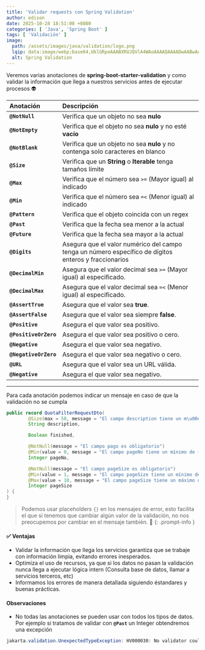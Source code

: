 ```yaml
---
title: 'Validar requests con Spring Validation'
author: edison
date: 2025-10-28 18:51:00 +0800
categories: [ 'Java', 'Spring Boot' ]
tags: [ 'Validación' ]
image:
  path: /assets/images/java/validation/logo.png
  lqip: data:image/webp;base64,UklGRpoAAABXRUJQVlA4WAoAAAAQAAAADwAABwAAQUxQSDIAAAARL0AmbZurmr57yyIiqE8oiG0bejIYEQTgqiDA9vqnsUSI6H+oAERp2HZ65qP/VIAWAFZQOCBCAAAA8AEAnQEqEAAIAAVAfCWkAALp8sF8rgRgAP7o9FDvMCkMde9PK7euH5M1m6VWoDXf2FkP3BqV0ZYbO6NA/VFIAAAA
  alt: Spring Validation
---
```


Veremos varias anotaciones de **spring-boot-starter-validation** y como validar la información que llega a nuestros
servicios antes de ejecutar procesos 👽

| Anotación             | Descripción                                                                                           |
|:----------------------|:------------------------------------------------------------------------------------------------------|
| **`@NotNull`**        | Verifica que un objeto no sea **nulo**                                                                |
| **`@NotEmpty`**       | Verifica que el objeto no sea **nulo** y no esté **vacío**                                            |
| **`@NotBlank`**       | Verifica que un objeto no sea **nulo** y no contenga solo caracteres en blanco                        |
| **`@Size`**           | Verifica que un **String** o **Iterable** tenga tamaños límite                                        |
| **`@Max`**            | Verifica que el número sea `>=` (Mayor igual) al indicado                                             |
| **`@Min`**            | Verifica que el número sea `=<` (Menor igual) al indicado                                             |
| **`@Pattern`**        | Verifica que el objeto coincida con un regex                                                          |
| **`@Past`**           | Verifica que la fecha sea menor a la actual                                                           |
| **`@Future`**         | Verifica que la fecha sea mayor a la actual                                                           |
| **`@Digits`**         | Asegura que el valor numérico del campo tenga un número específico de dígitos enteros y fraccionarios |
| **`@DecimalMin`**     | Asegura que el valor decimal sea `>=` (Mayor igual) al especificado.                                  |
| **`@DecimalMax`**     | Asegura que el valor decimal sea `=<` (Menor igual) al especificado.                                  |
| **`@AssertTrue`**     | Asegura que el valor sea **true**.                                                                    |
| **`@AssertFalse`**    | Asegura que el valor sea siempre **false**.                                                           |
| **`@Positive`**       | Asegura el que valor sea positivo.                                                                    |
| **`@PositiveOrZero`** | 	Asegura el que valor sea positivo o cero.                                                            |
| **`@Negative`**       | Asegura el que valor sea negativo.                                                                    |
| **`@NegativeOrZero`** | Asegura el que valor sea negativo o cero.                                                             |
| **`@URL`**            | Asegura que el valor sea un URL válida.                                                               |
| **`@Negative`**       | Asegura el que valor sea negativo.                                                                    |

---

Para cada anotación podemos indicar un mensaje en caso de que la validación no se cumpla

```java
public record QuotaFilterRequestDto(
        @Size(max = 50, message = "El campo description tiene un m\u00e1ximo de {max} caracteres")
        String description,

        Boolean finished,

        @NotNull(message = "El campo pago es obligatorio")
        @Min(value = 0, message = "El campo pageNo tiene un mínimo de {value}")
        Integer pageNo,

        @NotNull(message = "El campo pageSize es obligatorio")
        @Min(value = 1, message = "El campo pageSize tiene un mínimo de {value}")
        @Max(value = 10, message = "El campo pageSize tiene un máximo de {value}")
        Integer pageSize
) {
}
```

> Podemos usar placeholders `{}` en los mensajes de error, esto facilita el que si tenemos que cambiar
> algún valor de la validación, no nos preocupemos por cambiar en el mensaje también.  🤖
{: .prompt-info }

#### ✅ **Ventajas**

- Validar la información que llega los servicios garantiza que se trabaje con información limpia, evitando errores inesperados.
- Optimiza el uso de recursos, ya que si los datos no pasan la validación nunca llega a ejecutar lógica intern (Consulta base de datos, llamar a servicios terceros, etc)
- Informamos los errores de manera detallada siguiendo éstandares y buenas prácticas.

#### **Observaciones**

- No todas las anotaciones se pueden usar con todos los tipos de datos. Por ejemplo si tratamos de validar con **`@Past`** un Integer obtendremos una excepción

```java
jakarta.validation.UnexpectedTypeException: HV000030: No validator could be found for constraint 'jakarta.validation.constraints.Past' validating type 'java.lang.Integer'. Check configuration for 'pageNo'
```

